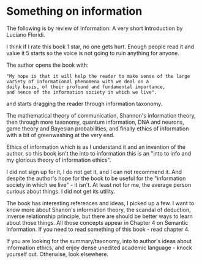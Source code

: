 # Something on information

The following is by review of Information: A very short Introduction by Luciano Floridi.


I think if I rate this book 1 star, no one gets hurt. Enough people read it and value it 5 starts so the voice is not going to ruin anything for anyone.

The author opens the book with: 
```
"My hope is that it will help the reader to make sense of the large
variety of informational phenomena with we deal on a
daily basis, of their profound and fundamental importance,
and hence of the information society in which we live".
```
and starts dragging the reader through information taxonomy. 

The mathematical theory of communication, Shannon's information theory, then through more taxonomy, quantum information, DNA and neurons, game theory and Bayesian probabilities, and finally ethics of information with a bit of greenwashing at the very end. 

Ethics of information which is as I understand it and an invention of the author, so this book isn't the into to information this is an "into to info and my glorious theory of information ethics". 

I did not sign up for it, I do not get it, and I can not recommend it. And despite the author's hope for the book to be useful for the "information society in which we live" - it isn't. At least not for me, the average person curious about things. I did not get its utility. 

The book has interesting references and ideas, I picked up a few. I want to know more about Shanon's information theory, the scandal of deduction, inverse relationship principle, but there are should be better ways to learn about those things. All those concepts appear in Chapter 4 on Semantic Information. If you need to read something of this book - read chapter 4.

If you are looking for the summary/taxonomy, into to author's ideas about information ethics, and enjoy dense unedited academic language - knock yourself out. Otherwise, look elsewhere.
